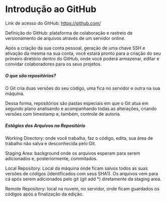 # Introdução ao GitHub

Link de acesso do GitHub: https://github.com/

Definição do GitHub: plataforma de colaboração e rastreio de versionamento de arquivos através de um servidor online.

Após a criação da sua conta pessoal, geração de uma chave SSH e ativação da mesma na sua conta, você estará pronto para a criação do seu primeiro diretório dentro do GitHub, onde você poderá armazenar, editar e convidar colaboradores para os seus projetos.

##### O que são repositórios?

O Git cria duas versões do seu código, uma fica no servidor e outra na sua máquina.

Dessa forma, repositórios são pastas especiais em que o Git atua em segundo plano analisando e acompanhando todas as alterações, criando versões com timestamp e, também, controle de autoria.

##### Estágios dos Arquivos no Repositório

Working Directory: onde você trabalha, faz o código, edita, sua área de trabalho não salva e desconhecida pelo Git.

Staging Area: background onde os arquivos esperam para serem adicionados e, posteriormente, commitados.

Local Repository: Local da máquina onde ficam salvos todos as suas versões de códigos (identificados com seus SHA1). Os arquivos vem para cá após serem adicionados pelo git (git add *) diretamente da staging area.

Remote Repository: local na nuvem, no servidor, onde ficam guardados os códigos após a finalização da edição.

